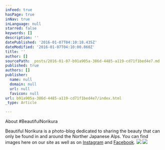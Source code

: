```yaml
---
inFeed: true
hasPage: true
inNav: true
inLanguage: null
starred: false
keywords: []
description: ''
datePublished: '2016-01-07T04:10:18.435Z'
dateModified: '2016-01-07T04:10:00.860Z'
title: ''
author: []
sourcePath: _posts/2016-01-07-b91a905a-386d-4485-a119-cd71f1bed4e7.md
published: true
authors: []
publisher:
  name: null
  domain: null
  url: null
  favicon: null
url: b91a905a-386d-4485-a119-cd71f1bed4e7/index.html
_type: Article

---
```

About \#BeautifulNorikura

Beautiful Norikura is a photo-blog dedicated to sharing the beauty that can only be found in and around the Norther Japanese Alps. You can find images here on our site as well as on [Instagram][0] and [Facebook][1]. ![](https://the-grid-user-content.s3-us-west-2.amazonaws.com/aa7681ff-9042-4ee2-9e44-b459c36d70df.JPG)
![](https://the-grid-user-content.s3-us-west-2.amazonaws.com/4d4c7f06-2c2d-4fc4-81e0-12495f95e455.JPG)

[0]: https://www.instagram.com/beautifulnorikura/
[1]: https://www.facebook.com/beautifulnorikura/
